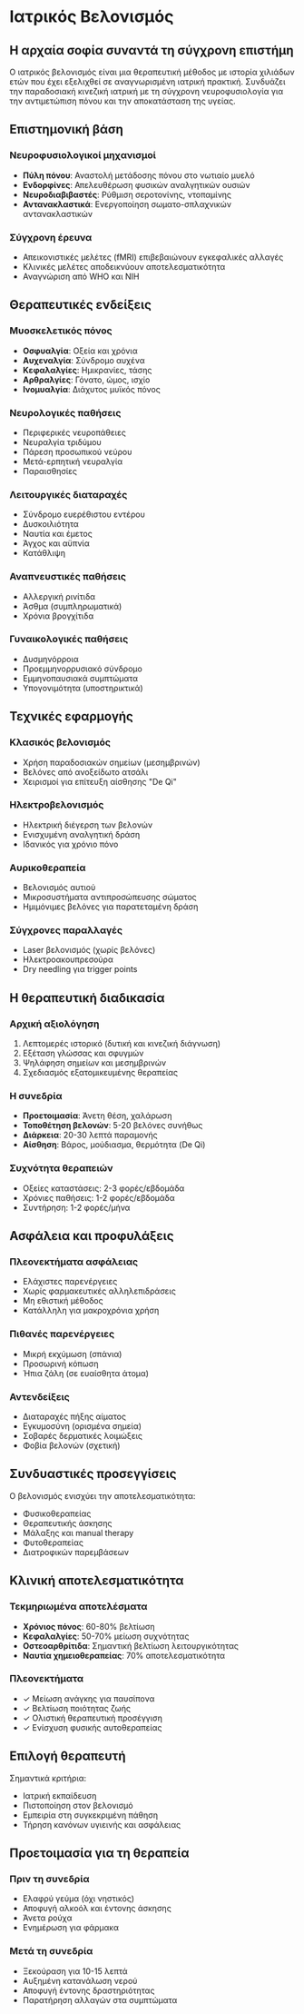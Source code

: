 # Ιατρικός Βελονισμός

## Η αρχαία σοφία συναντά τη σύγχρονη επιστήμη

Ο ιατρικός βελονισμός είναι μια θεραπευτική μέθοδος με ιστορία χιλιάδων ετών που έχει εξελιχθεί σε αναγνωρισμένη ιατρική πρακτική. Συνδυάζει την παραδοσιακή κινεζική ιατρική με τη σύγχρονη νευροφυσιολογία για την αντιμετώπιση πόνου και την αποκατάσταση της υγείας.

## Επιστημονική βάση

### Νευροφυσιολογικοί μηχανισμοί
- **Πύλη πόνου**: Αναστολή μετάδοσης πόνου στο νωτιαίο μυελό
- **Ενδορφίνες**: Απελευθέρωση φυσικών αναλγητικών ουσιών
- **Νευροδιαβιβαστές**: Ρύθμιση σεροτονίνης, ντοπαμίνης
- **Αντανακλαστικά**: Ενεργοποίηση σωματο-σπλαχνικών αντανακλαστικών

### Σύγχρονη έρευνα
- Απεικονιστικές μελέτες (fMRI) επιβεβαιώνουν εγκεφαλικές αλλαγές
- Κλινικές μελέτες αποδεικνύουν αποτελεσματικότητα
- Αναγνώριση από WHO και NIH

## Θεραπευτικές ενδείξεις

### Μυοσκελετικός πόνος
- **Οσφυαλγία**: Οξεία και χρόνια
- **Αυχεναλγία**: Σύνδρομο αυχένα
- **Κεφαλαλγίες**: Ημικρανίες, τάσης
- **Αρθραλγίες**: Γόνατο, ώμος, ισχίο
- **Ινομυαλγία**: Διάχυτος μυϊκός πόνος

### Νευρολογικές παθήσεις
- Περιφερικές νευροπάθειες
- Νευραλγία τριδύμου
- Πάρεση προσωπικού νεύρου
- Μετά-ερπητική νευραλγία
- Παραισθησίες

### Λειτουργικές διαταραχές
- Σύνδρομο ευερέθιστου εντέρου
- Δυσκοιλιότητα
- Ναυτία και έμετος
- Άγχος και αϋπνία
- Κατάθλιψη

### Αναπνευστικές παθήσεις
- Αλλεργική ρινίτιδα
- Άσθμα (συμπληρωματικά)
- Χρόνια βρογχίτιδα

### Γυναικολογικές παθήσεις
- Δυσμηνόρροια
- Προεμμηνορρυσιακό σύνδρομο
- Εμμηνοπαυσιακά συμπτώματα
- Υπογονιμότητα (υποστηρικτικά)

## Τεχνικές εφαρμογής

### Κλασικός βελονισμός
- Χρήση παραδοσιακών σημείων (μεσημβρινών)
- Βελόνες από ανοξείδωτο ατσάλι
- Χειρισμοί για επίτευξη αίσθησης "De Qi"

### Ηλεκτροβελονισμός
- Ηλεκτρική διέγερση των βελονών
- Ενισχυμένη αναλγητική δράση
- Ιδανικός για χρόνιο πόνο

### Αυρικοθεραπεία
- Βελονισμός αυτιού
- Μικροσυστήματα αντιπροσώπευσης σώματος
- Ημιμόνιμες βελόνες για παρατεταμένη δράση

### Σύγχρονες παραλλαγές
- Laser βελονισμός (χωρίς βελόνες)
- Ηλεκτροακουπρεσούρα
- Dry needling για trigger points

## Η θεραπευτική διαδικασία

### Αρχική αξιολόγηση
1. Λεπτομερές ιστορικό (δυτική και κινεζική διάγνωση)
2. Εξέταση γλώσσας και σφυγμών
3. Ψηλάφηση σημείων και μεσημβρινών
4. Σχεδιασμός εξατομικευμένης θεραπείας

### Η συνεδρία
- **Προετοιμασία**: Άνετη θέση, χαλάρωση
- **Τοποθέτηση βελονών**: 5-20 βελόνες συνήθως
- **Διάρκεια**: 20-30 λεπτά παραμονής
- **Αίσθηση**: Βάρος, μούδιασμα, θερμότητα (De Qi)

### Συχνότητα θεραπειών
- Οξείες καταστάσεις: 2-3 φορές/εβδομάδα
- Χρόνιες παθήσεις: 1-2 φορές/εβδομάδα
- Συντήρηση: 1-2 φορές/μήνα

## Ασφάλεια και προφυλάξεις

### Πλεονεκτήματα ασφάλειας
- Ελάχιστες παρενέργειες
- Χωρίς φαρμακευτικές αλληλεπιδράσεις
- Μη εθιστική μέθοδος
- Κατάλληλη για μακροχρόνια χρήση

### Πιθανές παρενέργειες
- Μικρή εκχύμωση (σπάνια)
- Προσωρινή κόπωση
- Ήπια ζάλη (σε ευαίσθητα άτομα)

### Αντενδείξεις
- Διαταραχές πήξης αίματος
- Εγκυμοσύνη (ορισμένα σημεία)
- Σοβαρές δερματικές λοιμώξεις
- Φοβία βελονών (σχετική)

## Συνδυαστικές προσεγγίσεις

Ο βελονισμός ενισχύει την αποτελεσματικότητα:
- Φυσικοθεραπείας
- Θεραπευτικής άσκησης
- Μάλαξης και manual therapy
- Φυτοθεραπείας
- Διατροφικών παρεμβάσεων

## Κλινική αποτελεσματικότητα

### Τεκμηριωμένα αποτελέσματα
- **Χρόνιος πόνος**: 60-80% βελτίωση
- **Κεφαλαλγίες**: 50-70% μείωση συχνότητας
- **Οστεοαρθρίτιδα**: Σημαντική βελτίωση λειτουργικότητας
- **Ναυτία χημειοθεραπείας**: 70% αποτελεσματικότητα

### Πλεονεκτήματα
- ✓ Μείωση ανάγκης για παυσίπονα
- ✓ Βελτίωση ποιότητας ζωής
- ✓ Ολιστική θεραπευτική προσέγγιση
- ✓ Ενίσχυση φυσικής αυτοθεραπείας

## Επιλογή θεραπευτή

Σημαντικά κριτήρια:
- Ιατρική εκπαίδευση
- Πιστοποίηση στον βελονισμό
- Εμπειρία στη συγκεκριμένη πάθηση
- Τήρηση κανόνων υγιεινής και ασφάλειας

## Προετοιμασία για τη θεραπεία

### Πριν τη συνεδρία
- Ελαφρύ γεύμα (όχι νηστικός)
- Αποφυγή αλκοόλ και έντονης άσκησης
- Άνετα ρούχα
- Ενημέρωση για φάρμακα

### Μετά τη συνεδρία
- Ξεκούραση για 10-15 λεπτά
- Αυξημένη κατανάλωση νερού
- Αποφυγή έντονης δραστηριότητας
- Παρατήρηση αλλαγών στα συμπτώματα